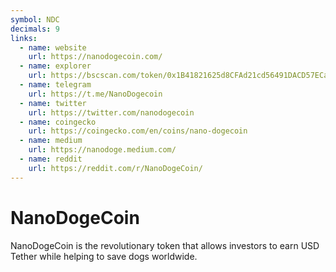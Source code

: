 ```yaml
---
symbol: NDC
decimals: 9
links:
  - name: website
    url: https://nanodogecoin.com/
  - name: explorer
    url: https://bscscan.com/token/0x1B41821625d8CFAd21cd56491DACD57ECaCc83dE
  - name: telegram
    url: https://t.me/NanoDogecoin
  - name: twitter
    url: https://twitter.com/nanodogecoin
  - name: coingecko
    url: https://coingecko.com/en/coins/nano-dogecoin
  - name: medium
    url: https://nanodoge.medium.com/
  - name: reddit
    url: https://reddit.com/r/NanoDogeCoin/
---
```


# NanoDogeCoin

NanoDogeCoin is the revolutionary token that allows investors to earn USD Tether while helping to save dogs worldwide.
